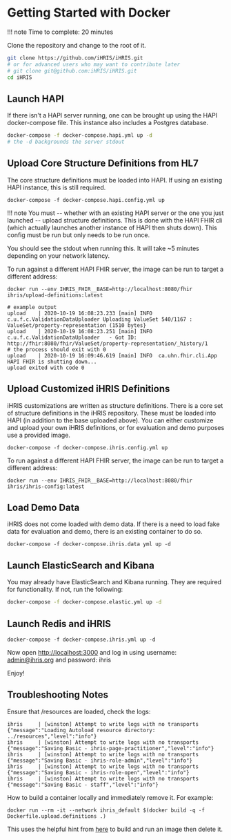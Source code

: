 # Getting Started with Docker

!!! note 
    Time to complete: 20 minutes

Clone the repository and change to the root of it.

```sh
git clone https://github.com/iHRIS/iHRIS.git
# or for advanced users who may want to contribute later
# git clone git@github.com:iHRIS/iHRIS.git
cd iHRIS
```

## Launch HAPI

If there isn't a HAPI server running, one can be brought up using the HAPI docker-compose file. This instance also includes a Postgres database.

```sh
docker-compose -f docker-compose.hapi.yml up -d
# the -d backgrounds the server stdout
```

## Upload Core Structure Definitions from HL7

The core structure definitions must be loaded into HAPI. If using an existing HAPI instance, this is still required.

```
docker-compose -f docker-compose.hapi.config.yml up
```

!!! note
    You must -- whether with an existing HAPI server or the one you just launched -- upload structure definitions. This is done with the HAPI FHIR cli (which actually launches another instance of HAPI then shuts down). This config must be run but only needs to be run once.


You should see the stdout when running this. It will take ~5 minutes depending on your network latency.

To run against a different HAPI FHIR server, the image can be run to target a different address:
```
docker run --env IHRIS_FHIR__BASE=http://localhost:8080/fhir ihris/upload-definitions:latest
```

```log
# example output
upload    | 2020-10-19 16:08:23.233 [main] INFO  c.u.f.c.ValidationDataUploader Uploading ValueSet 540/1167 : ValueSet/property-representation (1510 bytes}
upload    | 2020-10-19 16:08:23.251 [main] INFO  c.u.f.c.ValidationDataUploader   - Got ID: http://fhir:8080/fhir/ValueSet/property-representation/_history/1
# the process should exit with 0
upload    | 2020-10-19 16:09:46.619 [main] INFO  ca.uhn.fhir.cli.App HAPI FHIR is shutting down...
upload exited with code 0
```

## Upload Customized iHRIS Definitions

iHRIS customizations are written as structure definitions. There is a core set of structure definitions in the iHRIS repository. These must be loaded into HAPI (in addition to the base uploaded above). You can either customize and upload your own iHRIS definitions, or for evaluation and demo purposes use a provided image.

```
docker-compose -f docker-compose.ihris.config.yml up
```

To run against a different HAPI FHIR server, the image can be run to target a different address:
```
docker run --env IHRIS_FHIR__BASE=http://localhost:8080/fhir ihris/ihris-config:latest
```

## Load Demo Data

iHRIS does not come loaded with demo data. If there is a need to load fake data for evaluation and demo, there is an existing container to do so.
```
docker-compose -f docker-compose.ihris.data yml up -d
```

## Launch ElasticSearch and Kibana

You may already have ElasticSearch and Kibana running. They are required for functionality. If not, run the following:

```sh
docker-compose -f docker-compose.elastic.yml up -d
```


## Launch Redis and iHRIS


```
docker-compose -f docker-compose.ihris.yml up -d
```

Now open [http://localhost:3000](http://localhost:3000) and log in using username: admin@ihris.org and password: ihris


Enjoy!

## Troubleshooting Notes

Ensure that /resources are loaded, check the logs:
```log
ihris     | [winston] Attempt to write logs with no transports {"message":"Loading Autoload resource directory: ../resources","level":"info"}
ihris     | [winston] Attempt to write logs with no transports {"message":"Saving Basic - ihris-page-practitioner","level":"info"}
ihris     | [winston] Attempt to write logs with no transports {"message":"Saving Basic - ihris-role-admin","level":"info"}
ihris     | [winston] Attempt to write logs with no transports {"message":"Saving Basic - ihris-role-open","level":"info"}
ihris     | [winston] Attempt to write logs with no transports {"message":"Saving Basic - staff","level":"info"}
```

How to build a container locally and immediately remove it. For example:
```
docker run --rm -it --network ihris_default $(docker build -q -f Dockerfile.upload.definitions .)
```
This uses the helpful hint from [here](https://stackoverflow.com/questions/45141402/build-and-run-dockerfile-with-one-command) to build and run an image then delete it.